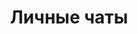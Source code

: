 ---
layout: default
title: Личные чаты
parent: Telegram
nav_order: 1
permalink: "/#%D0%BB%D0%B8%D1%87%D0%BD%D1%8B%D0%B5-%D1%87%D0%B0%D1%82%D1%8B"
---